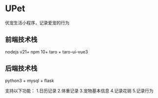 # UPet
优宠生活小程序，记录爱宠的行为

## 前端技术栈
nodejs v21+
npm 10+
taro + taro-ui-vue3

## 后端技术栈
python3 + mysql + flask

支持以下功能：
1.日历记录
2.体重记录
3.宠物基本信息
4.记录花销
5.记录行为
